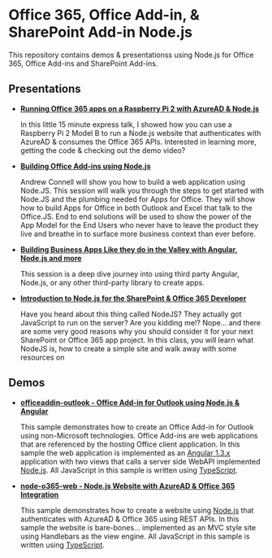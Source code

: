 Office 365, Office Add-in, & SharePoint Add-in Node.js
======================================================
This repository contains demos & presentationss using Node.js for Office 365, Office Add-ins and SharePoint Add-ins.

Presentations
-------------

- **[Running Office 365 apps on a Raspberry Pi 2 with AzureAD & Node.js](pres-raspberrypi.md)**	

	In this little 15 minute express talk, I showed how you can use a Raspberry Pi 2 Model B to run a Node.js website that authenticates with AzureAD & consumes the Office 365 APIs. Interested in learning more, getting the code & checking out the demo video?

- **[Building Office Add-ins using Node.js](pres-officeaddins-nodejs.md)**

	Andrew Connell will show you how to build a web application using Node.JS. This session will walk you through the steps to get started with Node.JS and the plumbing needed for Apps for Office. They will show how to build Apps for Office in both Outlook and Excel that talk to the Office.JS. End to end solutions will be used to show the power of the App Model for the End Users who never have to leave the product they live and breathe in to surface more business context than ever before.

- **[Building Business Apps Like they do in the Valley with Angular, Node.js and more](pres-node-angular-valley.md)**

	This session is a deep dive journey into using third party Angular, Node.js, or any other third-party library to create apps.

- **[Introduction to Node.js for the SharePoint & Office 365 Developer](pres-nodeintro-o365sp-dev.md)**
	
	Have you heard about this thing called NodeJS? They actually got JavaScript to run on the server? Are you kidding me!? Nope... and there are some very good reasons why you should consider it for your next SharePoint or Office 365 app project. In this class, you will learn what NodeJS is, how to create a simple site and walk away with some resources on

Demos
-----
- **[officeaddin-outlook - Office Add-in for Outlook using Node.js & Angular](officeaddin-outlook)**

	This sample demonstrates how to create an Office Add-in for Outlook using non-Microsoft technologies. Office Add-ins are web applications that are referenced by the hosting Office client application. In this sample the web application is implemented as an [Angular 1.3.x](http://angularjs.org) application with two views that calls a server side WebAPI implemented [Node.js](http://www.nodejs.org). All JavaScript in this sample is written using [TypeScript](http://typescriptlang.org). 

- **[node-o365-web - Node.js Website with AzureAD & Office 365 Integration](node-o365-web)**

	This sample demonstrates how to create a website using [Node.js](http://www.nodejs.org) that authenticates with AzureAD & Office 365 using REST APIs. In this sample the website is bare-bones... implemented as an MVC style site using Handlebars as the view engine. All JavaScript in this sample is written using [TypeScript](http://typescriptlang.org). 